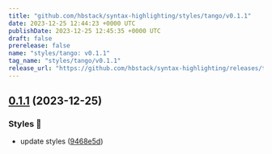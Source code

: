 ```yaml
---
title: "github.com/hbstack/syntax-highlighting/styles/tango/v0.1.1"
date: 2023-12-25 12:44:23 +0000 UTC
publishDate: 2023-12-25 12:45:35 +0000 UTC
draft: false
prerelease: false
name: "styles/tango: v0.1.1"
tag_name: "styles/tango/v0.1.1"
release_url: "https://github.com/hbstack/syntax-highlighting/releases/tag/styles/tango/v0.1.1"
---
```


## [0.1.1](https://github.com/hbstack/syntax-highlighting/compare/styles/tango/v0.1.0...styles/tango/v0.1.1) (2023-12-25)


### Styles 🎨

* update styles ([9468e5d](https://github.com/hbstack/syntax-highlighting/commit/9468e5d054f6c1775a1966bcf308506cebd2f804))
